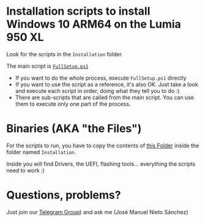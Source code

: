# Installation scripts to install Windows 10 ARM64 on the Lumia 950 XL

Look for the scripts in the `Installation` folder. 

The main script is [`FullSetup.ps1`](https://github.com/SuperJMN/Lumia950XL-WOA-Scripts/blob/master/Installation/FullSetup.ps1)

- If you want to do the whole process, execute `FullSetup.ps1` directly
- If you want to use the script as a reference, it's also OK. Just take a look and execute each script in order, doing what they tell you to do :)
- There are sub-scripts that are called from the main script. You can use them to execute only one part of the process.

# Binaries (AKA "the Files")
For the scripts to run, you have to copy the contents of [this Folder](https://1drv.ms/f/s!AtXoQFW327DIyLRZLgLlmpx17zXeyw) inside the folder named `Installation`. 

Inside you will find Drivers, the UEFI, flashing tools... everything the scripts need to work :)

# Questions, problems? 

Just join our [Telegram Group](https://t.me/joinchat/Ey6mehEPg0Fe4utQNZ9yjA)) and ask me (José Manuel Nieto Sánchez)
